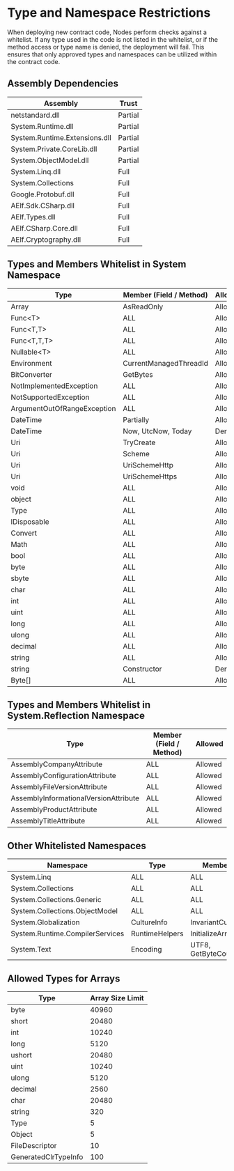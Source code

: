 # Type and Namespace Restrictions

When deploying new contract code, Nodes perform checks against a whitelist. If any type used in the code is not listed in the whitelist, or if the method access or type name is denied, the deployment will fail. This ensures that only approved types and namespaces can be utilized within the contract code.

## Assembly Dependencies

| Assembly                     | Trust   |
|------------------------------|---------|
| netstandard.dll              | Partial |
| System.Runtime.dll           | Partial |
| System.Runtime.Extensions.dll| Partial |
| System.Private.CoreLib.dll   | Partial |
| System.ObjectModel.dll       | Partial |
| System.Linq.dll              | Full    |
| System.Collections           | Full    |
| Google.Protobuf.dll          | Full    |
| AElf.Sdk.CSharp.dll          | Full    |
| AElf.Types.dll               | Full    |
| AElf.CSharp.Core.dll         | Full    |
| AElf.Cryptography.dll        | Full    |

## Types and Members Whitelist in System Namespace

| Type                          | Member (Field / Method) | Allowed   |
|-------------------------------|-------------------------|-----------|
| Array                         | AsReadOnly              | Allowed   |
| Func\<T\>                       | ALL                     | Allowed   |
| Func\<T,T\>                     | ALL                     | Allowed   |
| Func\<T,T,T\>                   | ALL                     | Allowed   |
| Nullable\<T\>                   | ALL                     | Allowed   |
| Environment                   | CurrentManagedThreadId  | Allowed   |
| BitConverter                  | GetBytes                | Allowed   |
| NotImplementedException       | ALL                     | Allowed   |
| NotSupportedException       | ALL                     | Allowed   |
| ArgumentOutOfRangeException | ALL                     | Allowed   |
| DateTime                      | Partially               | Allowed   |
| DateTime                      | Now, UtcNow, Today      | Denied    |
| Uri                           | TryCreate               | Allowed   |
| Uri                           | Scheme                  | Allowed   |
| Uri                           | UriSchemeHttp           | Allowed   |
| Uri                           | UriSchemeHttps          | Allowed   |
| void                          | ALL                     | Allowed   |
| object                        | ALL                     | Allowed   |
| Type                          | ALL                     | Allowed   |
| IDisposable                   | ALL                     | Allowed   |
| Convert                       | ALL                     | Allowed   |
| Math                          | ALL                     | Allowed   |
| bool                          | ALL                     | Allowed   |
| byte                          | ALL                     | Allowed   |
| sbyte                         | ALL                     | Allowed   |
| char                          | ALL                     | Allowed   |
| int                           | ALL                     | Allowed   |
| uint                          | ALL                     | Allowed   |
| long                          | ALL                     | Allowed   |
| ulong                         | ALL                     | Allowed   |
| decimal                       | ALL                     | Allowed   |
| string                        | ALL                     | Allowed   |
| string                        | Constructor             | Denied    |
| Byte[]                        | ALL                     | Allowed   |

## Types and Members Whitelist in System.Reflection Namespace

| Type                                | Member (Field / Method)         | Allowed   |
|-------------------------------------|---------------------------------|-----------|
| AssemblyCompanyAttribute             | ALL                             | Allowed   |
| AssemblyConfigurationAttribute      | ALL                             | Allowed   |
| AssemblyFileVersionAttribute         | ALL                             | Allowed   |
| AssemblyInformationalVersionAttribute | ALL                           | Allowed   |
| AssemblyProductAttribute            | ALL                             | Allowed   |
| AssemblyTitleAttribute             | ALL                             | Allowed   |

## Other Whitelisted Namespaces

| Namespace                             | Type         | Member                | Allowed   |
|---------------------------------------|--------------|-----------------------|-----------|
| System.Linq                           | ALL          | ALL                   | Allowed   |
| System.Collections                    | ALL          | ALL                   | Allowed   |
| System.Collections.Generic            | ALL          | ALL                   | Allowed   |
| System.Collections.ObjectModel       | ALL          | ALL                   | Allowed   |
| System.Globalization                 | CultureInfo  | InvariantCulture      | Allowed   |
| System.Runtime.CompilerServices     | RuntimeHelpers | InitializeArray     | Allowed   |
| System.Text                           | Encoding     | UTF8, GetByteCount    | Allowed   |

## Allowed Types for Arrays

| Type               | Array Size Limit |
|--------------------|------------------|
| byte               | 40960            |
| short              | 20480            |
| int                | 10240            |
| long               | 5120             |
| ushort             | 20480            |
| uint               | 10240            |
| ulong              | 5120             |
| decimal            | 2560             |
| char               | 20480            |
| string             | 320              |
| Type               | 5                |
| Object             | 5                |
| FileDescriptor     | 10               |
| GeneratedClrTypeInfo | 100            |